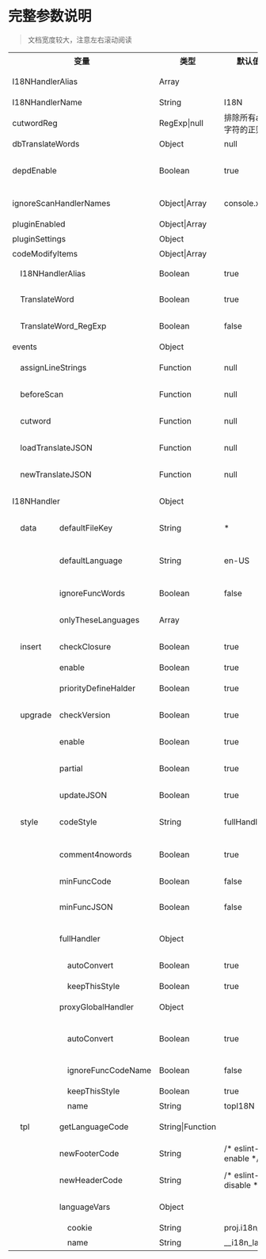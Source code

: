 完整参数说明
==========

> 文档宽度较大，注意左右滚动阅读

<style>
.main-content {
	max-width: none !important;
	padding: 2rem !important;
	font-size: 1rem !important;
}

.main-content table th {
	font-size: 1rem;
}
.main-content table td {
	font-size: 0.9rem;
}
.main-content table.table_big {
	word-break: unset;
}
.main-content .table_big td {
	font-size: 0.8rem;
	padding: 0.5rem 0.4rem;
}
</style>


<table class="table_big table_options">
	<tr>
		<th colspan="4">变量</th>
		<th>类型</th>
		<th>默认值</th>
		<th class="table_options_desc">描述</th>
		<th class="table_options_remark">备注</th>
	</tr>
	<tr><td colspan="4">I18NHandlerAlias</td><td>Array</td><td></td><td class="table_options_desc">I18NHandlerName的别名</td><td class="table_options_remark">I18NHandlerAlias优先级比ignoreScanHandlerNames低</td></tr>
	<tr><td colspan="4">I18NHandlerName</td><td>String</td><td>I18N</td><td class="table_options_desc">插入和运行时包裹的函数名</td><td class="table_options_remark"></td></tr>
	<tr><td colspan="4">cutwordReg</td><td>RegExp|null</td><td>排除所有ascii字符的正则</td><td class="table_options_desc">提取分词的正则</td><td class="table_options_remark"></td></tr>
	<tr><td colspan="4">dbTranslateWords</td><td>Object</td><td>null</td><td class="table_options_desc">外部导入的翻译数据</td><td class="table_options_remark"></td></tr>
	<tr><td colspan="4">depdEnable</td><td>Boolean</td><td>true</td><td class="table_options_desc">是否开启向前版本兼容逻辑</td><td class="table_options_remark">向前兼容需要消耗一定的计算资源和时间，建议按照提示修改成最新的配置和接口</td></tr>
	<tr><td colspan="4">ignoreScanHandlerNames</td><td>Object|Array</td><td>console.xxxx</td><td class="table_options_desc">这些函数里面的调用或则声明，不进行扫描</td><td class="table_options_remark">函数名带有.，表示对成员方法的调用</td></tr>
	<tr><td colspan="4">pluginEnabled</td><td>Object|Array</td><td></td><td class="table_options_desc">当前安装和启用的插件</td><td class="table_options_remark">空数据则关闭所有，空对象则使用默认</td></tr>
	<tr><td colspan="4">pluginSettings</td><td>Object</td><td></td><td class="table_options_desc">插件的配置</td><td class="table_options_remark"></td></tr>
	<tr><td colspan="4">codeModifyItems</td><td>Object|Array</td><td></td><td class="table_options_desc">设置操作的源码可修改的内容</td><td class="table_options_remark">空数据则关闭所有，空对象则使用默认</td></tr>
	<tr><td rowspan="3"></td><td colspan="3">I18NHandlerAlias</td><td>Boolean</td><td>true</td><td class="table_options_desc">将I18NHandlerAlias替换成I18NHandlerName</td><td class="table_options_remark"></td></tr>
	<tr><td colspan="3">TranslateWord</td><td>Boolean</td><td>true</td><td class="table_options_desc">将提取的需要翻译的关键字，使用I18N函数包裹起来</td><td class="table_options_remark"></td></tr>
	<tr><td colspan="3">TranslateWord_RegExp</td><td>Boolean</td><td>false</td><td class="table_options_desc">同TranslateWord，RegExp类型的开关</td><td class="table_options_remark"></td></tr>
	<tr><td colspan="4">events</td><td>Object</td><td></td><td class="table_options_desc">面向定制化的监听事件</td><td class="table_options_remark"></td></tr>
	<tr><td rowspan="5"></td><td colspan="3">assignLineStrings</td><td>Function</td><td>null</td><td class="table_options_desc">将分词结果绑定ast时触发，可调整分词和ast的对应关系</td><td class="table_options_remark"></td></tr>
	<tr><td colspan="3">beforeScan</td><td>Function</td><td>null</td><td class="table_options_desc">逐步扫描源码ast树时触发，可对ast结构进行预处理&判断</td><td class="table_options_remark"></td></tr>
	<tr><td colspan="3">cutword</td><td>Function</td><td>null</td><td class="table_options_desc">分词之后触发，可对分词结果进行优化</td><td class="table_options_remark"></td></tr>
	<tr><td colspan="3">loadTranslateJSON</td><td>Function</td><td>null</td><td class="table_options_desc">从源码I18N函数体中提取到翻译数据时触发，可修改数据</td><td class="table_options_remark"></td></tr>
	<tr><td colspan="3">newTranslateJSON</td><td>Function</td><td>null</td><td class="table_options_desc">生成新的I18N函数时触发，可对翻译数据进行再加工</td><td class="table_options_remark"></td></tr>
	<tr><td colspan="4">I18NHandler</td><td>Object</td><td></td><td class="table_options_desc">注入到代码中的I18N函数的定制化配置</td><td class="table_options_remark"></td></tr>
	<tr><td rowspan="29"></td><td>data</td><td colspan="2">defaultFileKey</td><td>String</td><td>*</td><td class="table_options_desc">函数默认标识，可标识出特定的I18N函数体</td><td class="table_options_remark">可以针对filekey，可以提供定制翻译结果</td></tr>
	<tr><td rowspan="3"></td><td colspan="2">defaultLanguage</td><td>String</td><td>en-US</td><td class="table_options_desc">当没有找到任何语言包 & 启动了comment4nowords, 使用这个语言，作为代码中的语言包</td><td class="table_options_remark"></td></tr>
	<tr><td colspan="2">ignoreFuncWords</td><td>Boolean</td><td>false</td><td class="table_options_desc">翻译的时候，不参考代码中I18N里面的数据</td><td class="table_options_remark">启动后，如果dbTranslateWords没有数据，直接删除在I18N已有的翻译</td></tr>
	<tr><td colspan="2">onlyTheseLanguages</td><td>Array</td><td></td><td class="table_options_desc">只打包这个列表的语言包到代码中</td><td class="table_options_remark">数组为空则不受限制，传入多少种语言，就打包多少种</td></tr>
	<tr><td>insert</td><td colspan="2">checkClosure</td><td>Boolean</td><td>true</td><td class="table_options_desc">插入I18N函数前，检查插入位置，作用域不能是全局，必须闭包</td><td class="table_options_remark"></td></tr>
	<tr><td rowspan="2"></td><td colspan="2">enable</td><td>Boolean</td><td>true</td><td class="table_options_desc">[总开关]是否插入新的I18N函数</td><td class="table_options_remark"></td></tr>
	<tr><td colspan="2">priorityDefineHalder</td><td>Boolean</td><td>true</td><td class="table_options_desc">优先将新的I18N函数插入到define函数体中</td><td class="table_options_remark"></td></tr>
	<tr><td>upgrade</td><td colspan="2">checkVersion</td><td>Boolean</td><td>true</td><td class="table_options_desc">函数版本号不同的时候，是否更新整个函数体</td><td class="table_options_remark"></td></tr>
	<tr><td rowspan="3"></td><td colspan="2">enable</td><td>Boolean</td><td>true</td><td class="table_options_desc">[总开关]能否更新已插入代码中I18N函数体</td><td class="table_options_remark">已经初始化的I18N函数，不会主动更新</td></tr>
	<tr><td colspan="2">partial</td><td>Boolean</td><td>true</td><td class="table_options_desc">优先进行I18N函数的局部更新（只更新翻译数据）</td><td class="table_options_remark">是否能进行局部更新，受到众多因素影响，这只是一个开关</td></tr>
	<tr><td colspan="2">updateJSON</td><td>Boolean</td><td>true</td><td class="table_options_desc">是否更新代码中的翻译结果JSON</td><td class="table_options_remark">此配置只影响输出代码的结果，不会影响输出的JSON结果</td></tr>
	<tr><td>style</td><td colspan="2">codeStyle</td><td>String</td><td>fullHandler</td><td class="table_options_desc">优先使用的代码风格（fullHandler/proxyGlobalHandler）</td><td class="table_options_remark"></td></tr>
	<tr><td rowspan="11"></td><td colspan="2">comment4nowords</td><td>Boolean</td><td>true</td><td class="table_options_desc">翻译结果JSON，输出所有提取到的关键字；没有翻译结果的关键字，以注释的形式插入</td><td class="table_options_remark"></td></tr>
	<tr><td colspan="2">minFuncCode</td><td>Boolean</td><td>false</td><td class="table_options_desc">对插入的I18N进行代码压缩</td><td class="table_options_remark"></td></tr>
	<tr><td colspan="2">minFuncJSON</td><td>Boolean</td><td>false</td><td class="table_options_desc">对插入到代码中的翻译结果JSON进行代码压缩</td><td class="table_options_remark">设置true，会导致 I18NHandler.style.comment4nowords 失效</td></tr>
	<tr><td colspan="2">fullHandler</td><td>Object</td><td></td><td class="table_options_desc">插入完整的I18N函数体，代码不依赖外部任何库或者函数</td><td class="table_options_remark"></td></tr>
	<tr><td rowspan="2"></td><td>autoConvert</td><td>Boolean</td><td>true</td><td class="table_options_desc">将源码中类fullHandler写法的I18N函数，转换为标准的fullHandler</td><td class="table_options_remark"></td></tr>
	<tr><td>keepThisStyle</td><td>Boolean</td><td>true</td><td class="table_options_desc">已经转的函数，是否维持此状态</td><td class="table_options_remark">权重高于autoConvert</td></tr>
	<tr><td colspan="2">proxyGlobalHandler</td><td>Object</td><td></td><td class="table_options_desc">在I18N函数体内，调用外部函数，代替插入过多代码的方式</td><td class="table_options_remark"></td></tr>
	<tr><td rowspan="4"></td><td>autoConvert</td><td>Boolean</td><td>true</td><td class="table_options_desc">将源码中类proxyGlobal写法的I18N函数，转换为标准的proxyGlobalHandler</td><td class="table_options_remark"></td></tr>
	<tr><td>ignoreFuncCodeName</td><td>Boolean</td><td>false</td><td class="table_options_desc">忽略源代码中解析出来的外部函数名，强制使用配置的函数名</td><td class="table_options_remark">如果原来有值，但不同，会触发更新；原来没有，则不会进行更新</td></tr>
	<tr><td>keepThisStyle</td><td>Boolean</td><td>true</td><td class="table_options_desc">已经转的函数，是否维持此状态</td><td class="table_options_remark">权重高于autoConvert</td></tr>
	<tr><td>name</td><td>String</td><td>topI18N</td><td class="table_options_desc">调用的外部函数名</td><td class="table_options_remark"></td></tr>
	<tr><td>tpl</td><td colspan="2">getLanguageCode</td><td>String|Function</td><td></td><td class="table_options_desc">I18N函数体中，获取当前语言包的JS业务代码</td><td class="table_options_remark"></td></tr>
	<tr><td rowspan="5"></td><td colspan="2">newFooterCode</td><td>String</td><td>/* eslint-enable */</td><td class="table_options_desc">新插入的I18N函数外包裹的内容-结束部分</td><td class="table_options_remark"></td></tr>
	<tr><td colspan="2">newHeaderCode</td><td>String</td><td>/* eslint-disable */</td><td class="table_options_desc">新插入的I18N函数外包裹的内容-开始部分</td><td class="table_options_remark"></td></tr>
	<tr><td colspan="2">languageVars</td><td>Object</td><td></td><td class="table_options_desc">getLanguageCode中可替换$LanguageVars.xxxx$的变量</td><td class="table_options_remark"></td></tr>
	<tr><td rowspan="2"></td><td>cookie</td><td>String</td><td>proj.i18n_lan</td><td class="table_options_desc">获取语言包通用变量-cookie版</td><td class="table_options_remark"></td></tr>
	<tr><td>name</td><td>String</td><td>__i18n_lan__</td><td class="table_options_desc">获取语言包通用变量</td><td class="table_options_remark"></td></tr>
</table>
